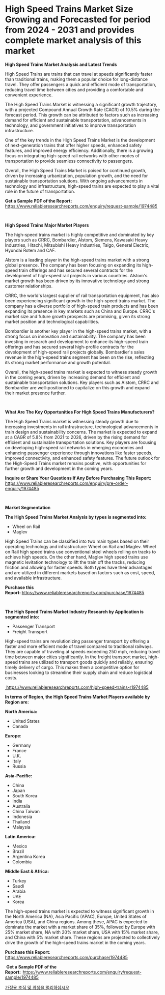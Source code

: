 <p><h1>High Speed Trains Market Size Growing and Forecasted for period from 2024 - 2031 and provides complete market analysis of this market</h1></p><p><strong>High Speed Trains Market Analysis and Latest Trends</strong></p>
<p><p>High Speed Trains are trains that can travel at speeds significantly faster than traditional trains, making them a popular choice for long-distance travel. They offer passengers a quick and efficient mode of transportation, reducing travel time between cities and providing a comfortable and convenient experience.</p><p>The High Speed Trains Market is witnessing a significant growth trajectory, with a projected Compound Annual Growth Rate (CAGR) of 10.5% during the forecast period. This growth can be attributed to factors such as increasing demand for efficient and sustainable transportation, advancements in technology, and government initiatives to improve transportation infrastructure.</p><p>One of the key trends in the High Speed Trains Market is the development of next-generation trains that offer higher speeds, enhanced safety features, and improved energy efficiency. Additionally, there is a growing focus on integrating high-speed rail networks with other modes of transportation to provide seamless connectivity to passengers.</p><p>Overall, the High Speed Trains Market is poised for continued growth, driven by increasing urbanization, population growth, and the need for sustainable transportation solutions. With ongoing advancements in technology and infrastructure, high-speed trains are expected to play a vital role in the future of transportation.</p></p>
<p><strong>Get a Sample PDF of the Report:&nbsp;</strong> <a href="https://www.reliableresearchreports.com/enquiry/request-sample/1974485">https://www.reliableresearchreports.com/enquiry/request-sample/1974485</a></p>
<p>&nbsp;</p>
<p><strong>High Speed Trains Major Market Players</strong></p>
<p><p>The high-speed trains market is highly competitive and dominated by key players such as CRRC, Bombardier, Alstom, Siemens, Kawasaki Heavy Industries, Hitachi, Mitsubishi Heavy Industries, Talgo, General Electric, Hyundai Rotem and CAF.</p><p>Alstom is a leading player in the high-speed trains market with a strong global presence. The company has been focusing on expanding its high-speed train offerings and has secured several contracts for the development of high-speed rail projects in various countries. Alstom's market growth has been driven by its innovative technology and strong customer relationships.</p><p>CRRC, the world's largest supplier of rail transportation equipment, has also been experiencing significant growth in the high-speed trains market. The company has a diverse portfolio of high-speed train products and has been expanding its presence in key markets such as China and Europe. CRRC's market size and future growth prospects are promising, given its strong market position and technological capabilities.</p><p>Bombardier is another key player in the high-speed trains market, with a strong focus on innovation and sustainability. The company has been investing in research and development to enhance its high-speed train offerings and has secured several high-profile contracts for the development of high-speed rail projects globally. Bombardier's sales revenue in the high-speed trains segment has been on the rise, reflecting its strong market performance and growth potential.</p><p>Overall, the high-speed trains market is expected to witness steady growth in the coming years, driven by increasing demand for efficient and sustainable transportation solutions. Key players such as Alstom, CRRC and Bombardier are well-positioned to capitalize on this growth and expand their market presence further.</p></p>
<p>&nbsp;</p>
<p><strong>What Are The Key Opportunities For High Speed Trains Manufacturers?</strong></p>
<p><p>The High Speed Trains market is witnessing steady growth due to increasing investments in rail infrastructure, technological advancements in train design and sustainability concerns. The market is expected to expand at a CAGR of 5.8% from 2021 to 2026, driven by the rising demand for efficient and sustainable transportation solutions. Key players are focusing on developing high-speed rail networks in emerging economies and enhancing passenger experience through innovations like faster speeds, improved connectivity, and enhanced safety features. The future outlook for the High-Speed Trains market remains positive, with opportunities for further growth and development in the coming years.</p></p>
<p><strong>Inquire or Share Your Questions If Any Before Purchasing This Report:</strong> <a href="https://www.reliableresearchreports.com/enquiry/pre-order-enquiry/1974485">https://www.reliableresearchreports.com/enquiry/pre-order-enquiry/1974485</a></p>
<p>&nbsp;</p>
<p><strong>Market Segmentation</strong></p>
<p><strong>The High Speed Trains Market Analysis by types is segmented into:</strong></p>
<p><ul><li>Wheel on Rail</li><li>Maglev</li></ul></p>
<p><p>High Speed Trains can be classified into two main types based on their operating technology and infrastructure: Wheel on Rail and Maglev. Wheel on Rail high speed trains use conventional steel wheels rolling on tracks to achieve high speeds. On the other hand, Maglev high speed trains use magnetic levitation technology to lift the train off the tracks, reducing friction and allowing for faster speeds. Both types have their advantages and are utilized in different markets based on factors such as cost, speed, and available infrastructure.</p></p>
<p><strong>Purchase this Report:&nbsp;</strong><a href="https://www.reliableresearchreports.com/purchase/1974485">https://www.reliableresearchreports.com/purchase/1974485</a></p>
<p>&nbsp;</p>
<p><strong>The High Speed Trains Market Industry Research by Application is segmented into:</strong></p>
<p><ul><li>Passenger Transport</li><li>Freight Transport</li></ul></p>
<p><p>High-speed trains are revolutionizing passenger transport by offering a faster and more efficient mode of travel compared to traditional railways. They are capable of traveling at speeds exceeding 250 mph, reducing travel time between major cities significantly. In the freight transport market, high-speed trains are utilized to transport goods quickly and reliably, ensuring timely delivery of cargo. This makes them a competitive option for businesses looking to streamline their supply chain and reduce logistical costs.</p></p>
<p><a href="https://www.reliableresearchreports.com/high-speed-trains-r1974485">&nbsp;https://www.reliableresearchreports.com/high-speed-trains-r1974485</a></p>
<p><strong>In terms of Region, the High Speed Trains Market Players available by Region are:</strong></p>
<p>
    <p> <strong> North America: </strong>
        <ul>
            <li>United States</li>
            <li>Canada</li>
        </ul>
        </p> 
    <p> <strong> Europe: </strong>
        <ul>
            <li>Germany</li>
            <li>France</li>
            <li>U.K.</li>
            <li>Italy</li>
            <li>Russia</li>
        </ul>
        </p> 
    <p> <strong> Asia-Pacific: </strong>
        <ul>
            <li>China</li>
            <li>Japan</li>
            <li>South Korea</li>
            <li>India</li>
            <li>Australia</li>
            <li>China Taiwan</li>
            <li>Indonesia</li>
            <li>Thailand</li>
            <li>Malaysia</li>
        </ul>
        </p> 
    <p> <strong> Latin America: </strong>
        <ul>
            <li>Mexico</li>
            <li>Brazil</li>
            <li>Argentina Korea</li>
            <li>Colombia</li>
        </ul>
        </p> 
    <p> <strong> Middle East & Africa: </strong>
        <ul>
            <li>Turkey</li>
            <li>Saudi</li>
            <li>Arabia</li>
            <li>UAE</li>
            <li>Korea</li>
        </ul>
    </p>
    </p>
<p><p>The high-speed trains market is expected to witness significant growth in the North America (NA), Asia Pacific (APAC), Europe, United States of America (USA), and China regions. Among these, APAC is expected to dominate the market with a market share of 35%, followed by Europe with 25% market share, NA with 20% market share, USA with 15% market share, and China with 5% market share. These regions are projected to collectively drive the growth of the high-speed trains market in the coming years.</p></p>
<p><strong>Purchase this Report: </strong><a href="https://www.reliableresearchreports.com/purchase/1974485">https://www.reliableresearchreports.com/purchase/1974485</a></p>
<p>&nbsp;<strong>Get a Sample PDF of the Report:&nbsp;&nbsp;</strong><a href="https://www.reliableresearchreports.com/enquiry/request-sample/1974485">https://www.reliableresearchreports.com/enquiry/request-sample/1974485</a></p>
<p><strong></strong></p>
<p><p><a href="https://medium.com/@thadnader1941/%EC%A7%91-%EB%B0%96-%ED%9C%B4%EC%A7%80-%EB%B0%8F-%EC%9C%84%EC%83%9D-%EC%8B%9C%EC%9E%A5-%EC%A1%B0%EC%82%AC-%EB%B3%B4%EA%B3%A0%EC%84%9C%EC%97%90%EB%8A%94-2024%EB%85%84%EB%B6%80%ED%84%B0-2031%EB%85%84%EA%B9%8C%EC%A7%80-cagr%EB%A1%9C-%EC%98%88%EC%B8%A1%EB%90%9C-%EC%8B%9C%EC%9E%A5-%EA%B7%9C%EB%AA%A8-%EC%A0%90%EC%9C%A0%EC%9C%A8-%EB%B0%8F-%EC%84%B1%EC%9E%A5%EB%A5%A0%EC%97%90-%EB%8C%80%ED%95%9C-%EB%B6%84%EC%84%9D%EC%9D%B4-%ED%8F%AC%ED%95%A8%EB%90%98%EC%96%B4-%EC%9E%88%EC%8A%B5%EB%8B%88%EB%8B%A4-6ce45dde618e">가정용 조직 및 위생을 멀리하십시오</a></p></p>